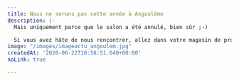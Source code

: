 ```yaml
---
title: Nous ne serons pas cette année à Angoulême
description: |-
  Mais uniquement parce que le salon a été annulé, bien sûr ;-)

  Si vous avez hâte de nous rencontrer, allez dans votre magasin de proximité bio ou éco-responsable. Nous y sommes peut-être…
image: "/images/imageactu_angoulem.jpg"
createdAt: '2020-06-22T10:58:51.640+00:00'
noLink: true

---
```

